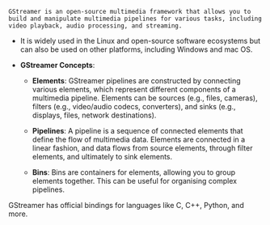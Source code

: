 	GStreamer is an open-source multimedia framework that allows you to build and manipulate multimedia pipelines for various tasks, including video playback, audio processing, and streaming.

- It is widely used in the Linux and open-source software ecosystems but can also be used on other platforms, including Windows and mac OS.

- **GStreamer Concepts**:
    - **Elements**: GStreamer pipelines are constructed by connecting various elements, which represent different components of a multimedia pipeline. Elements can be sources (e.g., files, cameras), filters (e.g., video/audio codecs, converters), and sinks (e.g., displays, files, network destinations).
        
    - **Pipelines**: A pipeline is a sequence of connected elements that define the flow of multimedia data. Elements are connected in a linear fashion, and data flows from source elements, through filter elements, and ultimately to sink elements.
        
    - **Bins**: Bins are containers for elements, allowing you to group elements together. This can be useful for organising complex pipelines.

GStreamer has official bindings for languages like C, C++, Python, and more.